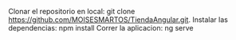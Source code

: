 Clonar el repositorio en local: git clone https://github.com/MOISESMARTOS/TiendaAngular.git. 
Instalar las dependencias: npm install
Correr la aplicacion: ng serve